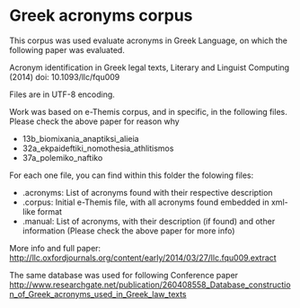 Greek acronyms corpus
==================

This corpus was used evaluate acronyms in Greek Language, on which the following paper was evaluated.

Acronym identification in Greek legal texts, Literary and Linguist Computing (2014) doi: 10.1093/llc/fqu009

Files are in UTF-8 encoding.

Work was based on e-Themis corpus, and in specific, in the following files. Please check the above paper for reason why
* 13b_biomixania_anaptiksi_alieia
* 32a_ekpaideftiki_nomothesia_athlitismos
* 37a_polemiko_naftiko

For each one file, you can find within this folder the folowing files:

* .acronyms: List of acronyms found with their respective description
* .corpus: Initial e-Themis file, with all acronyms found embedded in xml-like format
* .manual: List of acronyms, with their description (if found) and other information (Please check the above paper for more info)

More info and full paper: http://llc.oxfordjournals.org/content/early/2014/03/27/llc.fqu009.extract

The same database was used for following Conference paper 
http://www.researchgate.net/publication/260408558_Database_construction_of_Greek_acronyms_used_in_Greek_law_texts

